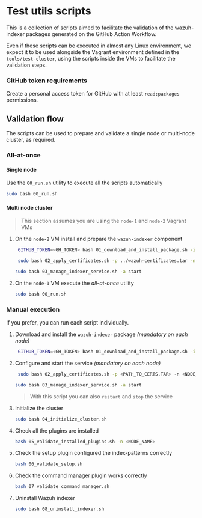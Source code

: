 # Test utils scripts

This is a collection of scripts aimed to facilitate the validation of the wazuh-indexer packages generated on the GitHub Action Workflow.

Even if these scripts can be executed in almost any Linux environment, we expect it to be used alongside the
Vagrant environment defined in the `tools/test-cluster`, using the scripts inside the VMs to facilitate the validation steps.

### GitHub token requirements

Create a personal access token for GitHub with at least `read:packages` permissions.

## Validation flow

The scripts can be used to prepare and validate a single node or multi-node cluster, as required.

### All-at-once

#### Single node

Use the `00_run.sh` utility to execute all the scripts automatically
```bash
sudo bash 00_run.sh
```

#### Multi node cluster

> This section assumes you are using the `node-1` and `node-2` Vagrant VMs

1. On the `node-2` VM install and prepare the `wazuh-indexer` component
   ```bash
    GITHUB_TOKEN=<GH_TOKEN> bash 01_download_and_install_package.sh -id <RUN_ID> -n <PACKAGE_NAME>
   ```
   ```bash
    sudo bash 02_apply_certificates.sh -p ../wazuh-certificates.tar -n node-2 -nip 192.168.56.11 -s node-1 -sip 192.168.56.10
    ```
    ```bash
    sudo bash 03_manage_indexer_service.sh -a start
    ```
2. On the `node-1` VM execute the _all-at-once_ utility
    ```bash
    sudo bash 00_run.sh
    ```

### Manual execution

If you prefer, you can run each script individually.

1. Download and install the `wazuh-indexer` package _(mandatory on each node)_
   ```bash
    GITHUB_TOKEN=<GH_TOKEN> bash 01_download_and_install_package.sh -id <RUN_ID> -n <PACKAGE_NAME>
    ```
2. Configure and start the service _(mandatory on each node)_
   ```bash
    sudo bash 02_apply_certificates.sh -p <PATH_TO_CERTS.TAR> -n <NODE_NAME> -nip <NODE_IP>
    ```
    ```bash
    sudo bash 03_manage_indexer_service.sh -a start
    ```
    > With this script you can also `restart` and `stop` the service
3. Initialize the cluster
    ```bash
    sudo bash 04_initialize_cluster.sh
    ```
4. Check all the plugins are installed
    ```bash
    bash 05_validate_installed_plugins.sh -n <NODE_NAME>
    ```
5. Check the setup plugin configured the index-patterns correctly
    ```bash
    bash 06_validate_setup.sh
    ```
6. Check the command manager plugin works correctly
    ```bash
    bash 07_validate_command_manager.sh
    ```
7. Uninstall Wazuh indexer
    ```bash
    sudo bash 08_uninstall_indexer.sh
    ```
